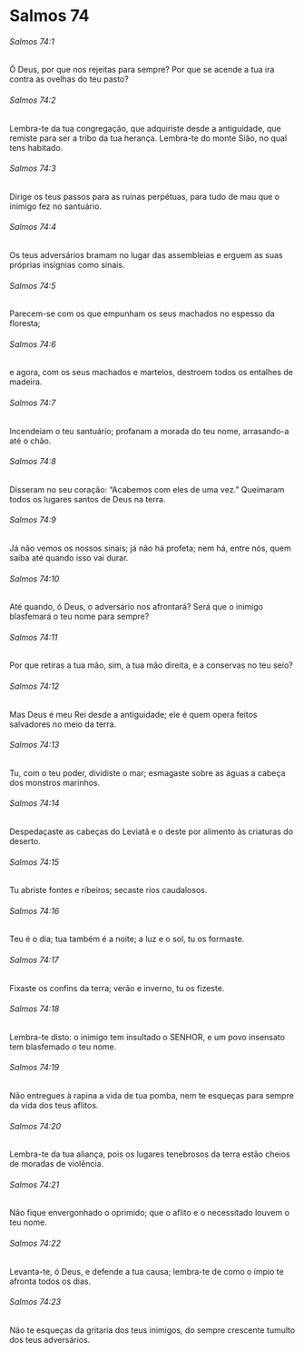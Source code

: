 # Salmos 74

###### Salmos 74:1

Ó Deus, por que nos rejeitas para sempre? Por que se acende a tua ira contra as ovelhas do teu pasto?

###### Salmos 74:2

Lembra-te da tua congregação, que adquiriste desde a antiguidade, que remiste para ser a tribo da tua herança. Lembra-te do monte Sião, no qual tens habitado.

###### Salmos 74:3

Dirige os teus passos para as ruínas perpétuas, para tudo de mau que o inimigo fez no santuário.

###### Salmos 74:4

Os teus adversários bramam no lugar das assembleias e erguem as suas próprias insígnias como sinais.

###### Salmos 74:5

Parecem-se com os que empunham os seus machados no espesso da floresta;

###### Salmos 74:6

e agora, com os seus machados e martelos, destroem todos os entalhes de madeira.

###### Salmos 74:7

Incendeiam o teu santuário; profanam a morada do teu nome, arrasando-a até o chão.

###### Salmos 74:8

Disseram no seu coração: “Acabemos com eles de uma vez.” Queimaram todos os lugares santos de Deus na terra.

###### Salmos 74:9

Já não vemos os nossos sinais; já não há profeta; nem há, entre nós, quem saiba até quando isso vai durar.

###### Salmos 74:10

Até quando, ó Deus, o adversário nos afrontará? Será que o inimigo blasfemará o teu nome para sempre?

###### Salmos 74:11

Por que retiras a tua mão, sim, a tua mão direita, e a conservas no teu seio?

###### Salmos 74:12

Mas Deus é meu Rei desde a antiguidade; ele é quem opera feitos salvadores no meio da terra.

###### Salmos 74:13

Tu, com o teu poder, dividiste o mar; esmagaste sobre as águas a cabeça dos monstros marinhos.

###### Salmos 74:14

Despedaçaste as cabeças do Leviatã e o deste por alimento às criaturas do deserto.

###### Salmos 74:15

Tu abriste fontes e ribeiros; secaste rios caudalosos.

###### Salmos 74:16

Teu é o dia; tua também é a noite; a luz e o sol, tu os formaste.

###### Salmos 74:17

Fixaste os confins da terra; verão e inverno, tu os fizeste.

###### Salmos 74:18

Lembra-te disto: o inimigo tem insultado o SENHOR, e um povo insensato tem blasfemado o teu nome.

###### Salmos 74:19

Não entregues à rapina a vida de tua pomba, nem te esqueças para sempre da vida dos teus aflitos.

###### Salmos 74:20

Lembra-te da tua aliança, pois os lugares tenebrosos da terra estão cheios de moradas de violência.

###### Salmos 74:21

Não fique envergonhado o oprimido; que o aflito e o necessitado louvem o teu nome.

###### Salmos 74:22

Levanta-te, ó Deus, e defende a tua causa; lembra-te de como o ímpio te afronta todos os dias.

###### Salmos 74:23

Não te esqueças da gritaria dos teus inimigos, do sempre crescente tumulto dos teus adversários.

